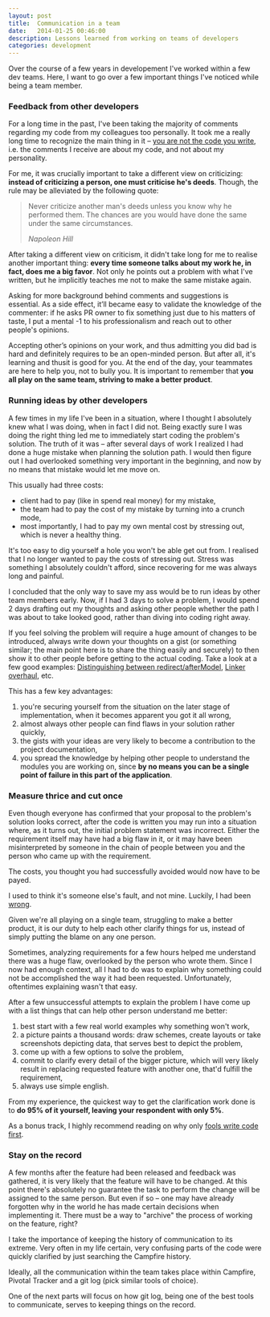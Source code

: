 ```yaml
---
layout: post
title:  Communication in a team
date:   2014-01-25 00:46:00
description: Lessons learned from working on teams of developers
categories: development
---
```

Over the course of a few years in developement I've worked within a few dev teams. Here, I want to go over a few important things I've noticed while being a team member.

### Feedback from other developers

For a long time in the past, I've been taking the majority of comments regarding my code from my colleagues too personally. It took me a really long time to recognize the main thing in it – [you are not the code you write](http://sstephenson.us/posts/you-are-not-your-code), i.e. the comments I receive are about my code, and not about my personality.

For me, it was crucially important to take a different view on criticizing: **instead of criticizing a person, one must criticise he's deeds**. Though, the rule may be alleviated by the following quote:

> Never criticize another man's deeds unless you know why he performed them. The chances are you would have done the same under the same circumstances.
> <footer><cite title="Napoleon Hill">Napoleon Hill</cite></footer>

After taking a different view on criticism, it didn't take long for me to realise another important thing: **every time someone talks about my work he, in fact, does me a big favor**. Not only he points out a problem with what I've written, but he implicitly teaches me not to make the same mistake again.

Asking for more background behind comments and suggestions is essential. As a side effect, it’ll became easy to validate the knowledge of the commenter: if he asks PR owner to fix something just due to his matters of taste, I put a mental -1 to his professionalism and reach out to other people's opinions.

Accepting other’s opinions on your work, and thus admitting you did bad is hard and definitely requires to be an open-minded person. But after all, it's learning and thusit is good for you. At the end of the day, your teammates are here to help you, not to bully you. It is important to remember that **you all play on the same team, striving to make a better product**.

### Running ideas by other developers

A few times in my life I've been in a situation, where I thought I absolutely knew what I was doing, when in fact I did not. Being exactly sure I was doing the right thing led me to immediately start coding the problem's solution. The truth of it was – after several days of work I realized I had done a huge mistake when planning the solution path. I would then figure out I had overlooked something very important in the beginning, and now by no means that mistake would let me move on.

This usually had three costs:

* client had to pay (like in spend real money) for my mistake,
* the team had to pay the cost of my mistake by turning into a crunch mode,
* most importantly, I had to pay my own mental cost by stressing out, which is never a healthy thing.

It's too easy to dig yourself a hole you won't be able get out from. I realised that I no longer wanted to pay the costs of stressing out. Stress was something I absolutely couldn't afford, since recovering for me was always long and painful.

I concluded that the only way to save my ass would be to run ideas by other team members early. Now, if I had 3 days to solve a problem, I would spend 2 days drafting out my thoughts and asking other people whether the path I was about to take looked good, rather than diving into coding right away.

If you feel solving the problem will require a huge amount of changes to be introduced, always write down your thoughts on a gist (or something similar; the main point here is to share the thing easily and securely) to then show it to other people before getting to the actual coding. Take a look at a few good examples: [Distinguishing between redirect/afterModel](https://gist.github.com/machty/7676934), [Linker overhaul](https://docs.google.com/document/d/1xN-g6qjjWflecSP08LNgh2uFsKjWb-rR9KA11ip_DIE/edit), etc.

This has a few key advantages:

1. you're securing yourself from the situation on the later stage of implementation, when it becomes apparent you got it all wrong,
2. almost always other people can find flaws in your solution rather quickly,
3. the gists with your ideas are very likely to become a contribution to the project documentation,
4. you spread the knowledge by helping other people to understand the modules you are working on, since **by no means you can be a single point of failure in this part of the application**.

### Measure thrice and cut once

Even though everyone has confirmed that your proposal to the problem's solution looks correct, after the code is written you may run into a situation where, as it turns out, the initial problem statement was incorrect. Either the requirement itself may have had a big flaw in it, or it may have been misinterpreted by someone in the chain of people between you and the person who came up with the requirement.

The costs, you thought you had successfully avoided would now have to be payed.

I used to think it's someone else's fault, and not mine. Luckily, I had been [wrong](http://sivers.org/my-fault).

Given we're all playing on a single team, struggling to make a better product, it is our duty to help each other clarify things for us, instead of simply putting the blame on any one person.

Sometimes, analyzing requirements for a few hours helped me understand there was a huge flaw, overlooked by the person who wrote them. Since I now had enough context, all I had to do was to explain why something could not be accomplished the way it had been requested. Unfortunately, oftentimes explaining wasn't that easy.

After a few unsuccessful attempts to explain the problem I have come up with a list things that can help other person understand me better:

1. best start with a few real world examples why something won't work,
2. a picture paints a thousand words: draw schemes, create layouts or take screenshots depicting data, that serves best to depict the problem,
3. come up with a few options to solve the problem,
4. commit to clarify every detail of the bigger picture, which will very likely result in replacing requested feature with another one, that'd fulfill the requirement,
5. always use simple english.

From my experience, the quickest way to get the clarification work done is to **do 95% of it yourself, leaving your respondent with only 5%**.

As a bonus track, I highly recommend reading on why only [fools write code first](http://blog.reemer.com/why-only-fools-write-code-first).

### Stay on the record

A few months after the feature had been released and feedback was gathered, it is very likely that the feature will have to be changed. At this point there's absolutely no guarantee the task to perform the change will be assigned to the same person. But even if so – one may have already forgotten why in the world he has made certain decisions when implementing it. There must be a way to "archive" the process of working on the feature, right?

I take the importance of keeping the history of communication to its extreme. Very often in my life certain, very confusing parts of the code were quickly clarified by just searching the Campfire history.

Ideally, all the communication within the team takes place within Campfire, Pivotal Tracker and a git log (pick similar tools of choice).

One of the next parts will focus on how git log, being one of the best tools to communicate, serves to keeping things on the record.
